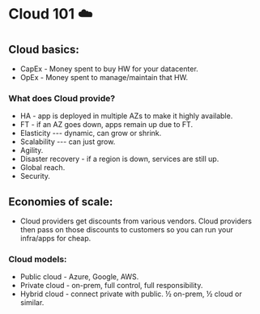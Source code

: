 
# Cloud 101 ☁️

## Cloud basics:
- CapEx - Money spent to buy HW for your datacenter.
- OpEx - Money spent to manage/maintain that HW.
### What does Cloud provide?
- HA - app is deployed in multiple AZs to make it highly available.
- FT - if an AZ goes down, apps remain up due to FT.
- Elasticity  --- dynamic, can grow or shrink.
- Scalability  --- can just grow.
- Agility.
- Disaster recovery - if a region is down, services are still up.
- Global reach.
- Security.
## Economies of scale:
- Cloud providers get discounts from various vendors. Cloud providers then pass on those discounts to customers so you can run your infra/apps for cheap. 
### Cloud models:
- Public cloud - Azure, Google, AWS.
- Private cloud - on-prem, full control, full responsibility.
- Hybrid cloud - connect private with public. ½ on-prem, ½ cloud or similar.
